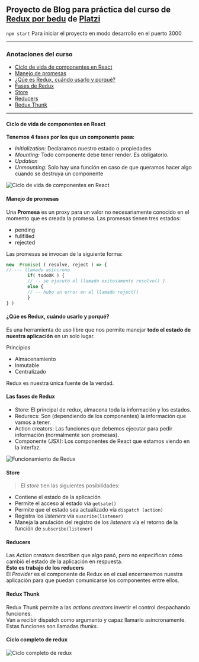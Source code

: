 ## Proyecto de Blog para práctica del curso de [Redux por bedu](https://platzi.com) de [Platzi](https://platzi.com/cursos/redux/)


`npm start`
Para iniciar el proyecto en modo desarrollo en el puerto 3000
___

### **Anotaciones del curso**

- [Ciclo de vida de componentes en React](#ciclo-de-vida-de-componentes-en-react)
- [Manejo de promesas](#manejo-de-promesas)
- [¿Qúe es Redux, cuándo usarlo y porqué?](#q%C3%BAe-es-redux-cu%C3%A1ndo-usarlo-y-porqu%C3%A9)
- [Fases de Redux](#las-fases-de-redux)
- [Store](#store)
- [Reducers](#reducers)
- [Redux Thunk](#redux-thunk)
___


#### Ciclo de vida de componentes en React

**Tenemos 4 fases por los que un componente pasa:**
- *Initialization:* Declaramos nuestro estado o propiedades
- *Mounting:* Todo componente debe tener render. Es obligatorio.
- *Updation*
- *Unmounting:* Solo hay una función en caso de que queramos hacer algo cuando se destruya un componente

![Ciclo de vida de componentes en React](https://github.com/ArielAyala/blog_platzi_react_redux/blob/master/src/imagenes_resumen/ciclo%20de%20vida%20de%20componentes%20react.png?raw=true)

#### Manejo de promesas
Una **Promesa** es un proxy para un valor no necesariamente conocido en el momento que es creada la promesa.
Las promesas tienen tres estados:
- pending
- fullfilled
- rejected

Las promesas se invocan de la siguiente forma:

```js
new  Promise( ( resolve, reject ) => {
// --- llamado asíncrono 
        if( todoOK ) { 
        // -- se ejecutó el llamado exitosamente resolve() }
        else { 
        // -- hubo un error en el llamado reject() 
        } 
} )
```

#### ¿Qúe es Redux, cuándo usarlo y porqué?
Es una herramienta de uso libre que nos permite manejar **todo el estado de nuestra aplicación** en un solo lugar.<br>

Principios<br>
- Almacenamiento
- Inmutable
- Centralizado

Redux es nuestra única fuente de la verdad.

#### Las fases de Redux
- Store: El principal de redux, almacena toda la información y los estados.
- Redurecs: Son (dependiendo de los componentes) la información que vamos a tener.
- Action creators: Las funciones que debemos ejecutar para pedir informaciòn (normalmente son promesas).
- Componente (JSX): Los componentes de React que estamos viendo en la interfaz.

![Funcionamiento de Redux](https://github.com/ArielAyala/blog_platzi_react_redux/blob/master/src/imagenes_resumen/funcionamiento_redux.png?raw=true)

#### Store
> El *store* tien las siguientes posibilidades:
 - Contiene el estado de la aplicación
 - Permite el acceso al estado vía `getsate()`
 - Permite que el estado sea actualizado vía `dispatch (action)`
 - Registra los *listeners* vía `suscribe(listener)`
 - Maneja la anulación del registro de los *listeners* vía el retorno de la función de `subscribe(listener)` 
 
#### Reducers
Las *Action creators* describen que algo pasó, pero no especifican cómo cambió el estado de la aplicación en respuesta. <br>
**Esto es trabajo de los reducers**<br>
El *Provider* es el componente de Redux en el cual encerraremos nuestra aplicación para que puedan comunicarse los componentes entre ellos.

#### Redux Thunk
Redux Thunk permite a las *actions creators* invertir el control despachando funciones. <br>
Van a recibir dispatch como argumento y capaz llamarlo asíncronamente. Estas funciones son llamadas *thunks*.

#### Ciclo completo de redux
![Ciclo completo de redux](https://github.com/ArielAyala/blog_platzi_react_redux/blob/master/src/imagenes_resumen/ciclo%20de%20vida%20de%20componentes%20react.png?raw=true)



